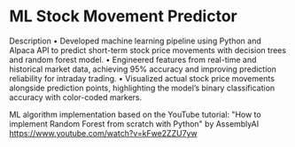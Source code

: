 # ML Stock Movement Predictor

Description
• Developed machine learning pipeline using Python and Alpaca API to predict short-term stock price movements
with decision trees and random forest model.
• Engineered features from real-time and historical market data, achieving 95% accuracy and improving prediction
reliability for intraday trading.
• Visualized actual stock price movements alongside prediction points, highlighting the model’s binary classification
accuracy with color-coded markers.

ML algorithm implementation based on the YouTube tutorial: "How to implement Random Forest from scratch with Python" by AssemblyAI
https://www.youtube.com/watch?v=kFwe2ZZU7yw
